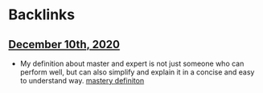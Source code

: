 
# Backlinks
## [December 10th, 2020](<December 10th, 2020.md>)
- My definition about master and expert is not just someone who can perform well, but can also simplify and explain it in a concise and easy to understand way. [mastery definiton](<mastery definiton.md>)

